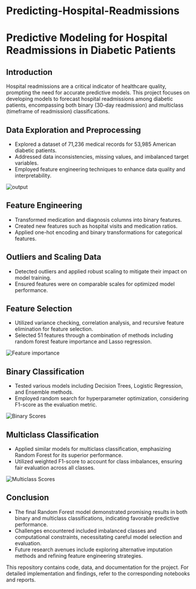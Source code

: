# Predicting-Hospital-Readmissions
# Predictive Modeling for Hospital Readmissions in Diabetic Patients

## Introduction
Hospital readmissions are a critical indicator of healthcare quality, prompting the need for accurate predictive models. This project focuses on developing models to forecast hospital readmissions among diabetic patients, encompassing both binary (30-day readmission) and multiclass (timeframe of readmission) classifications.

## Data Exploration and Preprocessing
- Explored a dataset of 71,236 medical records for 53,985 American diabetic patients.
- Addressed data inconsistencies, missing values, and imbalanced target variables.
- Employed feature engineering techniques to enhance data quality and interpretability.

![output](https://github.com/DiogoPimenta26/Predicting-Hospital-Readmissions/assets/148448280/a078655d-6abb-4101-8d7f-c7f15a1f8423)

## Feature Engineering
- Transformed medication and diagnosis columns into binary features.
- Created new features such as hospital visits and medication ratios.
- Applied one-hot encoding and binary transformations for categorical features.

## Outliers and Scaling Data
- Detected outliers and applied robust scaling to mitigate their impact on model training.
- Ensured features were on comparable scales for optimized model performance.

## Feature Selection
- Utilized variance checking, correlation analysis, and recursive feature elimination for feature selection.
- Selected 51 features through a combination of methods including random forest feature importance and Lasso regression.

![Feature importance](https://github.com/DiogoPimenta26/Predicting-Hospital-Readmissions/assets/148448280/1a0cdba5-04af-401c-bb14-3a99ca16fee0)

## Binary Classification
- Tested various models including Decision Trees, Logistic Regression, and Ensemble methods.
- Employed random search for hyperparameter optimization, considering F1-score as the evaluation metric.


![Binary Scores](https://github.com/DiogoPimenta26/Predicting-Hospital-Readmissions/assets/148448280/526e0a0b-31aa-43b3-b926-fcb9f4a82504)

## Multiclass Classification
- Applied similar models for multiclass classification, emphasizing Random Forest for its superior performance.
- Utilized weighted F1-score to account for class imbalances, ensuring fair evaluation across all classes.

![Multiclass Scores](https://github.com/DiogoPimenta26/Predicting-Hospital-Readmissions/assets/148448280/c023c43a-ac97-4bd0-90f3-4cdb0bf26519)

## Conclusion
- The final Random Forest model demonstrated promising results in both binary and multiclass classifications, indicating favorable predictive performance.
- Challenges encountered included imbalanced classes and computational constraints, necessitating careful model selection and evaluation.
- Future research avenues include exploring alternative imputation methods and refining feature engineering strategies.

This repository contains code, data, and documentation for the project. For detailed implementation and findings, refer to the corresponding notebooks and reports.
